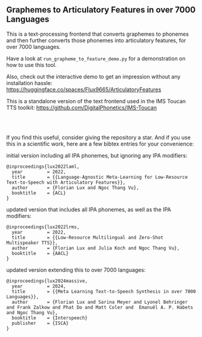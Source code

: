 ## Graphemes to Articulatory Features in over 7000 Languages

This is a text-processing frontend that converts graphemes to phonemes and then further converts those phonemes into
articulatory features, for over 7000 languages.

Have a look at `run_grapheme_to_feature_demo.py` for a demonstration on how to use this tool.

Also, check out the interactive demo to get an impression without any installation
hassle: https://huggingface.co/spaces/Flux9665/ArticulatoryFeatures

This is a standalone version of the text frontend used in the IMS Toucan TTS
toolkit: https://github.com/DigitalPhonetics/IMS-Toucan

<br><br>

If you find this useful, consider giving the repository a star. And if you use this in a scientific work, here are a few
bibtex entries for your convenience:

initial version including all IPA phonemes, but ignoring any IPA modifiers:

```
@inproceedings{lux2022laml,
  year         = 2022,
  title        = {{Language-Agnostic Meta-Learning for Low-Resource Text-to-Speech with Articulatory Features}},
  author       = {Florian Lux and Ngoc Thang Vu},
  booktitle    = {ACL}
}
```

updated version that includes all IPA phonemes, as well as the IPA modifiers:

```
@inproceedings{lux2022lrms,
  year         = 2022,
  title        = {{Low-Resource Multilingual and Zero-Shot Multispeaker TTS}},
  author       = {Florian Lux and Julia Koch and Ngoc Thang Vu},
  booktitle    = {AACL}
}
```

updated version extending this to over 7000 languages:

```
@inproceedings{lux2024massive,
  year         = 2024,
  title        = {{Meta Learning Text-to-Speech Synthesis in over 7000 Languages}},
  author       = {Florian Lux and Sarina Meyer and Lyonel Behringer and Frank Zalkow and Phat Do and Matt Coler and  Emanuël A. P. Habets and Ngoc Thang Vu},
  booktitle    = {Interspeech}
  publisher    = {ISCA}
}
```